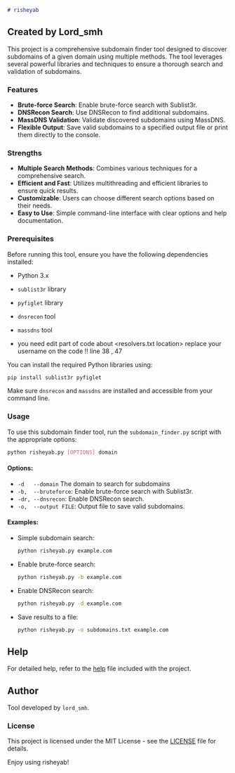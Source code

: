 ```markdown
# risheyab
```
## Created by Lord_smh

This project is a comprehensive subdomain finder tool designed to discover subdomains of a given domain using multiple methods. The tool leverages several powerful libraries and techniques to ensure a thorough search and validation of subdomains.

### Features
- **Brute-force Search**: Enable brute-force search with Sublist3r.
- **DNSRecon Search**: Use DNSRecon to find additional subdomains.
- **MassDNS Validation**: Validate discovered subdomains using MassDNS.
- **Flexible Output**: Save valid subdomains to a specified output file or print them directly to the console.

### Strengths
- **Multiple Search Methods**: Combines various techniques for a comprehensive search.
- **Efficient and Fast**: Utilizes multithreading and efficient libraries to ensure quick results.
- **Customizable**: Users can choose different search options based on their needs.
- **Easy to Use**: Simple command-line interface with clear options and help documentation.

### Prerequisites
Before running this tool, ensure you have the following dependencies installed:
- Python 3.x
- `sublist3r` library
- `pyfiglet` library
- `dnsrecon` tool
- `massdns` tool

- you need edit part of code about <resolvers.txt location> replace your username on the code !! line 38 , 47 

You can install the required Python libraries using:
```bash
pip install sublist3r pyfiglet
```
Make sure `dnsrecon` and `massdns` are installed and accessible from your command line.

### Usage
To use this subdomain finder tool, run the `subdomain_finder.py` script with the appropriate options:

```bash
python risheyab.py [OPTIONS] domain
```

#### Options:
- `-d   --domain`       The domain to search for subdomains
- `-b,  --bruteforce`:  Enable brute-force search with Sublist3r.
- `-dr, --dnsrecon`:    Enable DNSRecon search.
- `-o,  --output FILE`: Output file to save valid subdomains.

#### Examples:
- Simple subdomain search:
  ```bash
  python risheyab.py example.com
  ```

- Enable brute-force search:
  ```bash
  python risheyab.py -b example.com
  ```

- Enable DNSRecon search:
  ```bash
  python risheyab.py -d example.com
  ```

- Save results to a file:
  ```bash
  python risheyab.py -o subdomains.txt example.com
  ```
## Help
For detailed help, refer to the [help](https://github.com/lordsmh/risheyab-/blob/main/help.txt) file included with the project.

## Author
Tool developed by `lord_smh`.

### License
This project is licensed under the MIT License - see the [LICENSE](LICENSE) file for details.

Enjoy using risheyab!

